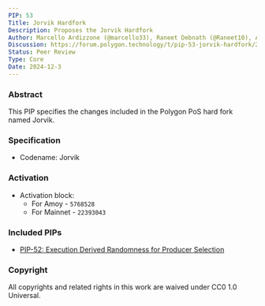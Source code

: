 ```yaml
---
PIP: 53
Title: Jorvik Hardfork
Description: Proposes the Jorvik Hardfork 
Author: Marcello Ardizzone (@marcello33), Raneet Debnath (@Raneet10), Angel Valkov (@avalkov) 
Discussion: https://forum.polygon.technology/t/pip-53-jorvik-hardfork/20357
Status: Peer Review
Type: Core
Date: 2024-12-3
---
```

### Abstract

This PIP specifies the changes included in the Polygon PoS hard fork named Jorvik.

### Specification

- Codename: Jorvik

### Activation

- Activation block:
  * For Amoy - `5768528`
  * For Mainnet - `22393043`

### Included PIPs

  *   [PIP-52: Execution Derived Randomness for Producer Selection](https://github.com/maticnetwork/Polygon-Improvement-Proposals/blob/main/PIPs/PIP-52.md)

### Copyright

All copyrights and related rights in this work are waived under CC0 1.0 Universal.
